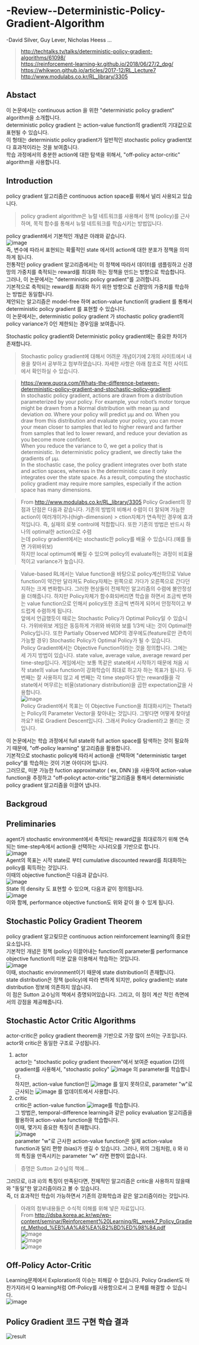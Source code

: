 # -Review--Deterministic-Policy-Gradient-Algorithm
-David Silver, Guy Lever, Nicholas Heess ... 
> http://techtalks.tv/talks/deterministic-policy-gradient-algorithms/61098/  
> https://reinforcement-learning-kr.github.io/2018/06/27/2_dpg/  
> https://whikwon.github.io/articles/2017-12/RL_Lecture7  
> http://www.modulabs.co.kr/RL_library/3305  

## Abstact
이 논문에서는 continuous action 을 위한 "deterministic policy gradient" algorithm을 소개합니다.  
deterministic policy gradient 는 action-value function의 gradient의 기대값으로 표현될 수 있습니다.  
이 형태는 deterministic policy gradient가 일반적인 stochastic policy gradient보다 효과적이라는 것을 보여줍니다.  
학습 과정에서의 충분한 action에 대한 탐색을 위해서, "off-policy actor-critic" algorithm을 사용합니다.  

## Introduction
policy gradient 알고리즘은 continuous action space를 위해서 널리 사용되고 있습니다.  
> policy gradient algorithm은 뉴럴 네트워크를 사용해서 정책 (policy)를 근사하며, 목적 함수를 통해서 뉴럴 네트워크를 학습시키는 방법입니다.  

policy gradient에서 기본적인 개념은 아래와 같습니다.  
![image](https://user-images.githubusercontent.com/40893452/44691995-d67d7880-aa9b-11e8-9f40-9349abad83bf.png)  
즉, 변수에 따라서 표현되는 확률적인 state 에서의 action에 대한 분포가 정책을 의미하게 됩니다.  
전통적인 policy gradient 알고리즘에서는 이 정책에 따라서 데이터를 샘플링하고 신경망의 가중치를 축적되는 reward를 최대화 하는 정책을 만드는 방향으로 학습합니다.                                          
그러나, 이 논문에서는 "deterministic policy gradient"를 고려합니다.  
기본적으로 축적되는 reward를 최대화 하기 위한 방향으로 신경망의 가중치를 학습하는 방법은 동일합니다.  
제안되는 알고리즘은 model-free 하며 action-value function의 gradient 를 통해서 deterministic policy gradient 를 표현할 수 있습니다.  
이 논문에서는, deterministic policy gradient 가 stochastic policy gradient의 policy variance가 0인 제한되는 경우임을 보여줍니다.  

Stochastic policy gradient와 Deterministic policy gradient에는 중요한 차이가 존재합니다.  

> Stochastic policy gradient에 대해서 어려운 개념이기에 2개의 사이트에서 내용을 찾아서 공부하고 첨부하였습니다.
> 자세한 사항은 아래 참조로 적힌 사이트에서 확인하실 수 있습니다.

>https://www.quora.com/Whats-the-difference-between-deterministic-policy-gradient-and-stochastic-policy-gradient:  
>In stochastic policy gradient, actions are drawn from a distribution parameterized by your policy. For example, your robot’s motor torque might be drawn from a Normal distribution with mean μμ and deviation σσ. Where your policy will predict μμ and σσ. When you draw from this distribution and evaluate your policy, you can move your mean closer to samples that led to higher reward and farther from samples that led to lower reward, and reduce your deviation as you become more confident.  
>When you reduce the variance to 0, we get a policy that is deterministic. In deterministic policy gradient, we directly take the gradients of μμ.  
>In the stochastic case, the policy gradient integrates over both state and action spaces, whereas in the deterministic case it only integrates over the state space. As a result, computing the stochastic policy gradient may require more samples, especially if the action space has many dimensions.

> From  http://www.modulabs.co.kr/RL_library/3305
> Policy Gradient의 장점과 단점은 다음과 같습니다. 기존의 방법의 비해서 수렴이 더 잘되며 가능한 action이 여러개이거나(high-dimension)   > ction자체가 연속적인 경우에 효과적입니다. 즉, 실재의 로봇 control에 적합합니다. 또한 기존의 방법은 반드시 하나의 optimal한 action으로 수렴  
> 는데 policy gradient에서는 stochastic한 policy를 배울 수 있습니다.(예를 들면 가위바위보)    
> 하지만 local optimum에 빠질 수 있으며 policy의 evaluate하는 과정이 비효율적이고 variance가 높습니다.

> Value-based RL에서는 Value function을 바탕으로 policy계산하므로 Value function이 약간만 달라져도 Policy자체는 왼쪽으로 가다가 오른쪽으로 간다던지하는 크게 변화합니다. 그러한 현상들이 전체적인 알고리즘의 수렴에 불안정성을 더해줍니다. 하지만 Policy자체가 함수화되버리면 학습을 하면서 조금씩 변하는 value function으로 인해서 policy또한 조금씩 변하게 되어서 안정적이고 부드럽게 수렴하게 됩니다.  
> 앞에서 언급했듯이 때로는 Stochastic Policy가 Optimal Policy일 수 있습니다. 가위바위보 게임은 동등하게 가위와 바위와 보를 1/3씩 내는 것이 Optimal한 Policy입니다. 또한 Partially Observed MDP의 경우에도(feature로만 관측이 가능할 경우) Stochastic Policy가 Optimal Policy가 될 수 있습니다.  
> Policy Gradient에서는 Objective Function이라는 것을 정의합니다. 그에는 세 가지 방법이 있습니다. state value, average value, average reward per time-step입니다. 게임에서는 보통 똑같은 state에서 시작하기 때문에 처음 시작 state의 value function이 강화학습이 최대로 하고자 하는 목표가 됩니다. 두 번째는 잘 사용하지 않고 세 번째는 각 time step마다 받는 reward들을 각 state에서 머무르는 비율(stationary distribution)을 곱한 expectation값을 사용합니다.  
> ![image](https://user-images.githubusercontent.com/40893452/44898533-31cc9680-ad3a-11e8-87de-bc2907123993.png)  
> Policy Gradient에서 목표는 이 Objective Function을 최대화시키는 Theta라는 Policy의 Parameter Vector을 찾아내는 것입니다. 그렇다면 어떻게 찾아낼까요? 바로 Gradient Descent입니다. 그래서 Policy Gradient라고 불리는 것입니다.  

이 논문에서는 학습 과정에서 full state와 full action space를 탐색하는 것이 필요하기 때문에, "off-policy learning" 알고리즘을 활용합니다.  
기본적으로 stochastic policy에 따라서 action을 선택하며 "deterministic target policy"를 학습하는 것이 기본 아이디어 입니다.  
그러므로, 미분 가능한 fuction approximator ( ex, DNN )을 사용하여 action-value function을 추정하고 "off-policyt actor-critic"알고리즘을 통해서 deterministic policy gradient 알고리즘을 이끌어 냅니다.  

## Backgroud 
## Preliminaries
agent가 stochastic environment에서 축적되는 reward값을 최대로하기 위해 연속되는 time-step속에서 action을 선택하는 시나리오를 기반으로 합니다.  
![image](https://user-images.githubusercontent.com/40893452/44899986-5dea1680-ad3e-11e8-8446-d35a6fea9172.png)  
Agent의 목표는 시작 state로 부터 cumulative discounted reward를 최대화하는 policy를 획득하는 것입니다.  
이때의 objective function은 다음과 같습니다.  
![image](https://user-images.githubusercontent.com/40893452/44902065-f8992400-ad43-11e8-83f8-cc82d773e2cc.png)  
State 의 density 도 표현할 수 있으며, 다음과 같이 정의됩니다.  
![image](https://user-images.githubusercontent.com/40893452/44902457-0602de00-ad45-11e8-9f35-3a5139cfae46.png)  
이와 함께, performance objective function도 위와 같이 쓸 수 있게 됩니다.  

## Stochastic Policy Gradient Theorem
policy gradient 알고맂므은 continuous action reinforcement learning의 중요한 요소입니다.  
기본적인 개념은 정책 (policy) 이끌어내는 function의 parameter를 performance objective function의 미분 값을 이용해서 학습하는 것입니다.  
![image](https://user-images.githubusercontent.com/40893452/44918518-27c88900-ad76-11e8-8f9c-8c90932f60b7.png)  
이때, stochastic environment이기 때문에 state distribution이 존재합니다.  
state distribution은 정책 (policy)에 따라 변하게 되지만, policy gradient는 state distribution 정보에 의존하지 않습니다.  
이 점은 Sutton 교수님의 책에서 증명되어있습니다. 
그리고, 이 점이 계산 적인 측면에서의 강점을 제공해줍니다.  

## Stochastic Actor Critic Algorithms
actor-critic은 policy gradient theorem을 기반으로 가장 많이 쓰이는 구조입니다.  
actor와 critic은 동일한 구조로 구성됩니다.  
1. actor  
actor는 "stochastic policy gradient theorem"에서 보여준 equation (2)의 gradient를 사용해서, "stochastic policy" ![image](https://user-images.githubusercontent.com/40893452/44918802-d8cf2380-ad76-11e8-9b37-426d75f57be1.png) 의 parameter를 학습합니다.  
하지만, action-value function인 ![image](https://user-images.githubusercontent.com/40893452/44918860-f7cdb580-ad76-11e8-97f2-48744d192b91.png) 를 알지 못하므로, parameter "w"로 근사되는 ![image](https://user-images.githubusercontent.com/40893452/44918903-1469ed80-ad77-11e8-83e0-559db786fcdd.png) 를 업데이트에서 사용합니다.  
2. critic  
critic은 action-value function ![image](https://user-images.githubusercontent.com/40893452/44918903-1469ed80-ad77-11e8-83e0-559db786fcdd.png)를 학습합니다.  
그 방법은, temporal-difference learning과 같은 policy evaluation 알고리즘을 활용하여 action-value function을 학습합니다.  
이때, 몇가지 중요한 특징이 존재합니다.  
![image](https://user-images.githubusercontent.com/40893452/44919070-87736400-ad77-11e8-80bf-98598de1df81.png)  
parameter "w"로 근사한 action-value function은 실제 action-value function과 달리 편향 (bias)가 생길 수 있습니다.  그러나, 위의 그림처럼, i) 와 ii) 의 특징을 만족시키는 parameter "w" 라면 편향이 없습니다.  
> 증명은 Sutton 교수님의 책에...    

그러므로, i)과 ii)의 특징이 만족된다면, 전체적인 알고리즘은 critic을 사용하지 않을때와 "동일"한 알고리즘이라고 볼 수 있습니다.  
즉, 더 효과적인 학습이 가능하면서 기존의 강화학습과 같은 알고리즘이라는 것입니다.  

> 아래의 첨부내용들은 수식적 이해를 위해 넣은 자료입니다.  
> From http://dsba.korea.ac.kr/wp/wp-content/seminar/Reinforcement%20Learning/RL_week7_Policy_Gradient_Method_%EB%AA%A8%EA%B2%BD%ED%98%84.pdf  
> ![image](https://user-images.githubusercontent.com/40893452/44919516-aaeade80-ad78-11e8-8fe0-12fc11dabc1a.png)  
> ![image](https://user-images.githubusercontent.com/40893452/44919551-bfc77200-ad78-11e8-9b3d-5f956b7f028e.png)  
> ![image](https://user-images.githubusercontent.com/40893452/44919726-1df45500-ad79-11e8-98da-5d1d41f07bef.png)  

## Off-Policy Actor-Critic
Learning문제에서 Exploration의 이슈는 피해갈 수 없습니다. Policy Gradient도 마찬가지라서 Q learning처럼 Off-Policy를 사용함으로서 그 문제를 해결할 수 있습니다.  
![image](https://user-images.githubusercontent.com/40893452/44920365-b212ec00-ad7a-11e8-8f16-a3c72faecebe.png)  


## Policy Gradient 코드 구현 학습 결과

![result](https://user-images.githubusercontent.com/40893452/45159765-a44de280-b222-11e8-8fa6-205cdd0bfa0e.gif)







